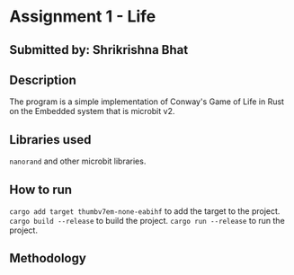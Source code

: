 # Assignment 1 - Life
## Submitted by: Shrikrishna Bhat

## Description
The program is a simple implementation of Conway's Game of Life in Rust on the Embedded system that is microbit v2.

## Libraries used
```nanorand``` and other microbit libraries.

## How to run
```cargo add target thumbv7em-none-eabihf``` to add the target to the project.
```cargo build --release``` to build the project.
```cargo run --release``` to run the project.

## Methodology
